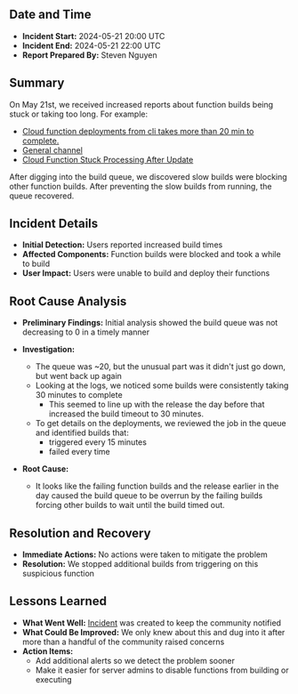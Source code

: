 ## **Date and Time**

- **Incident Start:** 2024-05-21 20:00 UTC
- **Incident End:** 2024-05-21 22:00 UTC
- **Report Prepared By:** Steven Nguyen

## Summary

On May 21st, we received increased reports about function builds being stuck or taking too long. For example:

- [Cloud function deployments from cli takes more than 20 min to complete.](https://discord.com/channels/564160730845151244/1242553150171517029)
- [General channel](https://discord.com/channels/564160730845151244/564160731327758347/1242554284810305567)
- [Cloud Function Stuck Processing After Update](https://discord.com/channels/564160730845151244/1242450827763908649)

After digging into the build queue, we discovered slow builds were blocking other function builds. After preventing the slow builds from running, the queue recovered.

## Incident Details

- **Initial Detection:** Users reported increased build times
- **Affected Components:** Function builds were blocked and took a while to build
- **User Impact:** Users were unable to build and deploy their functions

## Root Cause Analysis

- **Preliminary Findings:** Initial analysis showed the build queue was not decreasing to 0 in a timely manner

- **Investigation:**
    - The queue was ~20, but the unusual part was it didn't just go down, but went back up again
    - Looking at the logs, we noticed some builds were consistently taking 30 minutes to complete
      - This seemed to line up with the release the day before that increased the build timeout to 30 minutes.
    - To get details on the deployments, we reviewed the job in the queue and identified builds that:
      - triggered every 15 minutes
      - failed every time

- **Root Cause:**
    - It looks like the failing function builds and the release earlier in the day caused the build queue to be overrun by the failing builds forcing other builds to wait until the build timed out.

## Resolution and Recovery

- **Immediate Actions:** No actions were taken to mitigate the problem
- **Resolution:** We stopped additional builds from triggering on this suspicious function

## Lessons Learned

- **What Went Well:** [Incident](https://status.appwrite.online/incident/372758) was created to keep the community notified
- **What Could Be Improved:** We only knew about this and dug into it after more than a handful of the community raised concerns
- **Action Items:**
    - Add additional alerts so we detect the problem sooner
    - Make it easier for server admins to disable functions from building or executing
